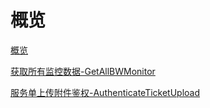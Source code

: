 # 概览

[概览](api/uhybridv3-api/overview.md)

[获取所有监控数据-GetAllBWMonitor](api/uhybridv3-api/get_all_bw_monitor.md)

[服务单上传附件鉴权-AuthenticateTicketUpload](api/uhybridv3-api/authenticate_ticket_upload.md)

